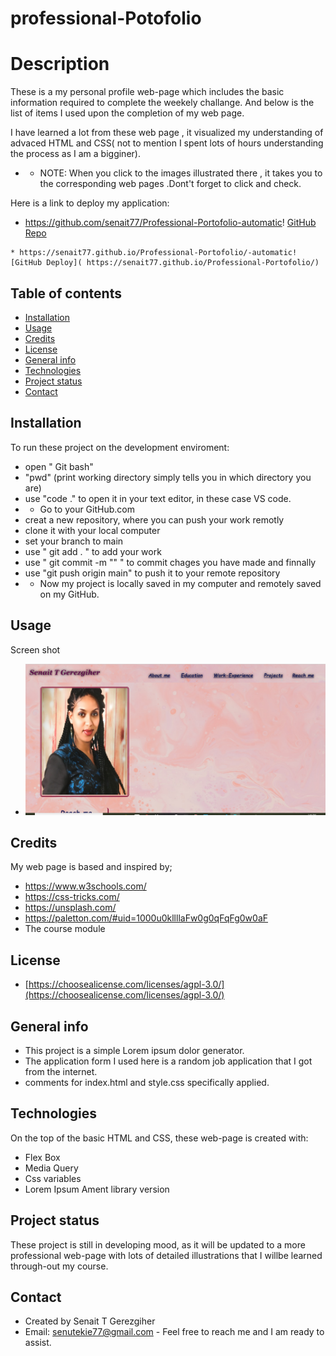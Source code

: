 # professional-Potofolio

# Description
 
  These is a my personal profile web-page which includes  the basic information required to complete the weekely challange.
  And below is the list of items I used upon the completion of my web page.

  I have learned a lot from these web page , it visualized my understanding of advaced HTML and CSS( not to mention I spent lots of hours understanding the process as I am a bigginer).

  * * NOTE: When you click to the images illustrated there , it takes you to the corresponding web pages .Dont't forget to click and check.

  Here is a link to deploy my application:
   * https://github.com/senait77/Professional-Portofolio-automatic!
    [GitHub Repo](https://github.com/senait77/Professional-Portofolio)

    * https://senait77.github.io/Professional-Portofolio/-automatic!
    [GitHub Deploy]( https://senait77.github.io/Professional-Portofolio/)



## Table of contents

* [Installation](#installation)
* [Usage](#usage)
* [Credits](#credits)
* [License](#license)
* [General info](#genral-info)
* [Technologies](#technologies)
* [Project status](#project-status)
* [Contact](#contact)

## Installation
To run these project on the development enviroment:
* open " Git bash"
* "pwd" (print working directory simply tells you in which directory you are)
* use "code ."  to open it in your text editor, in these case VS code.
* *  Go to your GitHub.com 
* creat a new repository, where you can push your work remotly
* clone it with your local computer
* set your branch to main
* use " git add . " to add your work
* use " git commit -m "" " to commit chages you have made and finnally
* use "git push origin main" to push it to your remote repository
* * Now my project is locally saved in my computer and remotely saved on my GitHub.

## Usage 
Screen shot 
* ![alt text](/assests/images/screenshot.png)

## Credits
My web page is based and inspired by;
 * https://www.w3schools.com/
 * https://css-tricks.com/
 * https://unsplash.com/
 * https://paletton.com/#uid=1000u0kllllaFw0g0qFqFg0w0aF
 * The course module

 ## License
* [https://choosealicense.com/licenses/agpl-3.0/](https://choosealicense.com/licenses/agpl-3.0/)


## General info

* This project is a simple Lorem ipsum dolor generator.
* The application form I used here is a random job application that I got from the internet.
* comments for index.html and  style.css specifically applied. 

## Technologies
On the top of the basic HTML and CSS, these web-page is created with:
* Flex Box
* Media Query
* Css variables
* Lorem Ipsum Ament library version

## Project status
These project is still in developing mood, as it will be updated to a more professional web-page with lots of detailed illustrations that I willbe learned through-out my course. 


## Contact
 * Created by Senait T Gerezgiher 
 * Email: senutekie77@gmail.com - Feel free to reach me and I am ready to assist.
